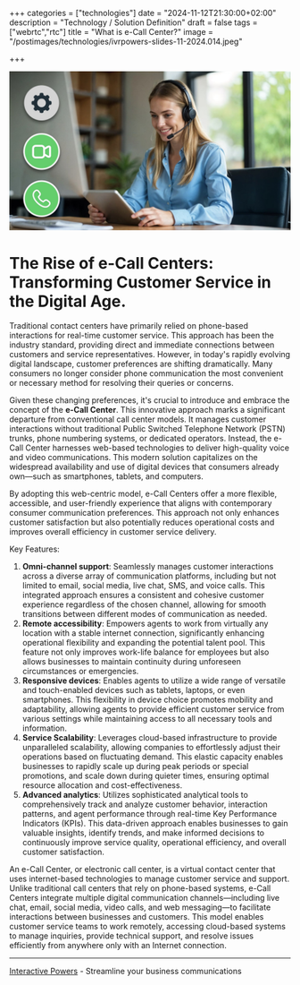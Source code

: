 +++
categories = ["technologies"]
date = "2024-11-12T21:30:00+02:00"
description = "Technology / Solution Definition"
draft = false
tags = ["webrtc","rtc"]
title = "What is e-Call Center?"
image = "/postimages/technologies/ivrpowers-slides-11-2024.014.jpeg"

+++

![e-Call Center](/postimages/technologies/ivrpowers-slides-11-2024.014.jpeg)

# The Rise of e-Call Centers: Transforming Customer Service in the Digital Age.

Traditional contact centers have primarily relied on phone-based interactions for real-time customer service. This approach has been the industry standard, providing direct and immediate connections between customers and service representatives. However, in today's rapidly evolving digital landscape, customer preferences are shifting dramatically. Many consumers no longer consider phone communication the most convenient or necessary method for resolving their queries or concerns.

Given these changing preferences, it's crucial to introduce and embrace the concept of the **e-Call Center**. This innovative approach marks a significant departure from conventional call center models. It manages customer interactions without traditional Public Switched Telephone Network (PSTN) trunks, phone numbering systems, or dedicated operators. Instead, the e-Call Center harnesses web-based technologies to deliver high-quality voice and video communications. This modern solution capitalizes on the widespread availability and use of digital devices that consumers already own—such as smartphones, tablets, and computers.

By adopting this web-centric model, e-Call Centers offer a more flexible, accessible, and user-friendly experience that aligns with contemporary consumer communication preferences. This approach not only enhances customer satisfaction but also potentially reduces operational costs and improves overall efficiency in customer service delivery.

Key Features:

1. **Omni-channel support**: Seamlessly manages customer interactions across a diverse array of communication platforms, including but not limited to email, social media, live chat, SMS, and voice calls. This integrated approach ensures a consistent and cohesive customer experience regardless of the chosen channel, allowing for smooth transitions between different modes of communication as needed.
2. **Remote accessibility**: Empowers agents to work from virtually any location with a stable internet connection, significantly enhancing operational flexibility and expanding the potential talent pool. This feature not only improves work-life balance for employees but also allows businesses to maintain continuity during unforeseen circumstances or emergencies.
3. **Responsive devices**: Enables agents to utilize a wide range of versatile and touch-enabled devices such as tablets, laptops, or even smartphones. This flexibility in device choice promotes mobility and adaptability, allowing agents to provide efficient customer service from various settings while maintaining access to all necessary tools and information.
4. **Service Scalability**: Leverages cloud-based infrastructure to provide unparalleled scalability, allowing companies to effortlessly adjust their operations based on fluctuating demand. This elastic capacity enables businesses to rapidly scale up during peak periods or special promotions, and scale down during quieter times, ensuring optimal resource allocation and cost-effectiveness.
5. **Advanced analytics**: Utilizes sophisticated analytical tools to comprehensively track and analyze customer behavior, interaction patterns, and agent performance through real-time Key Performance Indicators (KPIs). This data-driven approach enables businesses to gain valuable insights, identify trends, and make informed decisions to continuously improve service quality, operational efficiency, and overall customer satisfaction.

An e-Call Center, or electronic call center, is a virtual contact center that uses internet-based technologies to manage customer service and support. Unlike traditional call centers that rely on phone-based systems, e-Call Centers integrate multiple digital communication channels—including live chat, email, social media, video calls, and web messaging—to facilitate interactions between businesses and customers. This model enables customer service teams to work remotely, accessing cloud-based systems to manage inquiries, provide technical support, and resolve issues efficiently from anywhere only with an Internet connection.

---
[Interactive Powers](http://www.ivrpowers.com/) - Streamline your business communications

